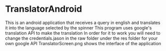 # TranslatorAndroid
This is an android application that receives a query in english and translates it into the language selected by the spinner
This program uses google's translation API to make the translation
In order for it to work you will need to change the credentials.jason in the raw folder under the res folder for your own google API
TranslatorScreen.png shows the interface of the application
